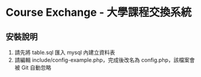 Course Exchange - 大學課程交換系統
===============================

安裝說明
-------

1. 請先將 table.sql 匯入 mysql 內建立資料表
2. 請編輯 include/config-example.php，完成後改名為 config.php，該檔案會被 Git 自動忽略